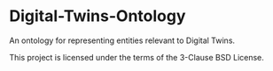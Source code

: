 # Digital-Twins-Ontology
An ontology for representing entities relevant to Digital Twins.

This project is licensed under the terms of the 3-Clause BSD License.
